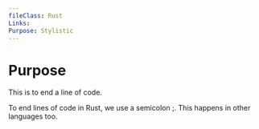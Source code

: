 ```yaml
---
fileClass: Rust
Links: 
Purpose: Stylistic
---
```

# Purpose

This is to end a line of code.

To end lines of code in Rust, we use a semicolon ;. This happens in other languages too.


